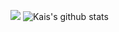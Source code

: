
![](https://komarev.com/ghpvc/?username=X8Je&style=flat-square)
![Kais's github stats](https://github-readme-stats.vercel.app/api?username=x8j&show_icons=true&title_color=fff&icon_color=79ff97&text_color=9f9f9f&bg_color=151515)
 

